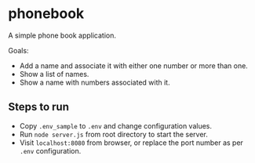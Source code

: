 # phonebook
A simple phone book application. 

Goals: 
- Add a name and associate it with either one number or more than one. 
- Show a list of names. 
- Show a name with numbers associated with it.

## Steps to run
- Copy `.env_sample` to `.env` and change configuration values.
- Run `node server.js` from root directory to start the server.
- Visit `localhost:8080` from browser, or replace the port number as per `.env` configuration.
